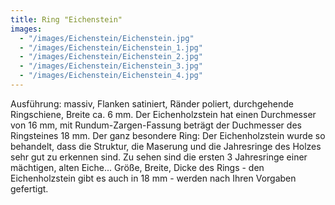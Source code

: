```yaml
---
title: Ring "Eichenstein"
images:
  - "/images/Eichenstein/Eichenstein.jpg"
  - "/images/Eichenstein/Eichenstein_1.jpg"
  - "/images/Eichenstein/Eichenstein_2.jpg"
  - "/images/Eichenstein/Eichenstein_3.jpg"
  - "/images/Eichenstein/Eichenstein_4.jpg"
---
```

Ausführung: massiv, Flanken satiniert, Ränder poliert, durchgehende Ringschiene, Breite ca. 6 mm.
Der Eichenholzstein hat einen Durchmesser von 16 mm, mit Rundum-Zargen-Fassung beträgt der Duchmesser des Ringsteines 18 mm.
Der ganz besondere Ring: Der Eichenholzstein wurde so behandelt, dass die Struktur, die Maserung und die Jahresringe des Holzes sehr gut zu erkennen sind.
Zu sehen sind die ersten 3 Jahresringe einer mächtigen, alten Eiche...
Größe, Breite, Dicke des Rings - den Eichenholzstein gibt es auch in 18 mm - werden nach Ihren Vorgaben gefertigt.
